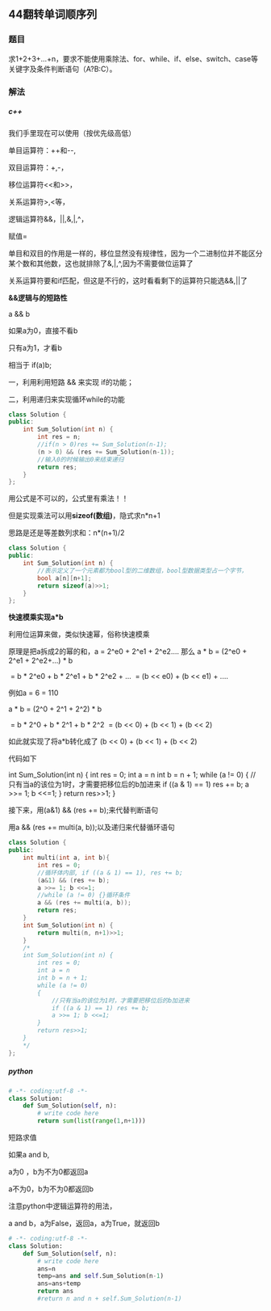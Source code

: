 ## 44翻转单词顺序列

### 题目

求1+2+3+...+n，要求不能使用乘除法、for、while、if、else、switch、case等关键字及条件判断语句（A?B:C）。

### 解法

##### c++

我们手里现在可以使用（按优先级高低）

单目运算符：++和--,

双目运算符：+,-，

移位运算符<<和>>，

关系运算符>,<等，

逻辑运算符&&，||,&,|,^，

赋值=

单目和双目的作用是一样的，移位显然没有规律性，因为一个二进制位并不能区分某个数和其他数，这也就排除了&,|,^,因为不需要做位运算了

关系运算符要和if匹配，但这是不行的，这时看看剩下的运算符只能选&&,||了



**&&逻辑与的短路性**

a && b

如果a为0，直接不看b

只有a为1，才看b

相当于 if(a)b;



一，利用利用短路 && 来实现 if的功能；

二，利用递归来实现循环while的功能

```C++
class Solution {
public:
    int Sum_Solution(int n) {
        int res = n;
        //if(n > 0)res += Sum_Solution(n-1);
        (n > 0) && (res += Sum_Solution(n-1));
        //输入0的时候输出0来结束递归
        return res;
    }
};
```

用公式是不可以的，公式里有乘法！！

但是实现乘法可以用**sizeof(数组)**，隐式求n*n+1

思路是还是等差数列求和：n*(n+1)/2

```C++
class Solution {
public:
    int Sum_Solution(int n) {
        //表示定义了一个元素都为bool型的二维数组，bool型数据类型占一个字节，
        bool a[n][n+1];
        return sizeof(a)>>1;
    }
};
```

**快速模乘实现a*b**

利用位运算来做，类似快速幂，俗称快速模乘

原理是把a拆成2的幂的和，a = 2^e0 + 2^e1 + 2^e2.... 
    那么 a * b = (2^e0 + 2^e1 + 2^e2+...) * b 

​             = b * 2^e0 + b * 2^e1 + b * 2^e2 + ...
​            = (b << e0) + (b << e1) + ....

例如a = 6 = 110

 a * b = (2^0 + 2^1 + 2^2) * b 

​             = b * 2^0 + b * 2^1 + b * 2^2
​            = (b << 0) + (b << 1) + (b << 2) 

如此就实现了将a*b转化成了 (b << 0) + (b << 1) + (b << 2) 

代码如下

int Sum_Solution(int n) {
    int res = 0;
    int a = n
    int b = n + 1;
    while (a != 0) 
    {
    	//只有当a的该位为1时，才需要把移位后的b加进来
        if ((a & 1) == 1) res += b;
        a >>= 1; b <<=1;
    }
    return res>>1;
}

接下来，用(a&1) && (res += b);来代替判断语句

用a && (res += multi(a, b));以及递归来代替循环语句

```C++
class Solution {
public:
    int multi(int a, int b){
        int res = 0;
        //循环体内部, if ((a & 1) == 1), res += b;
        (a&1) && (res += b);
        a >>= 1; b <<=1;
        //while (a != 0) {}循环条件
        a && (res += multi(a, b));
        return res;
    }
    int Sum_Solution(int n) {
        return multi(n, n+1)>>1;
    }
    /*
    int Sum_Solution(int n) {
        int res = 0;
        int a = n
        int b = n + 1;
        while (a != 0) 
        {
        	//只有当a的该位为1时，才需要把移位后的b加进来
            if ((a & 1) == 1) res += b;
            a >>= 1; b <<=1;
        }
        return res>>1;
    }
    */
};
```



##### python



```python
# -*- coding:utf-8 -*-
class Solution:
    def Sum_Solution(self, n):
        # write code here
        return sum(list(range(1,n+1)))
```



短路求值

如果a and b,

a为0 ，b为不为0都返回a

a不为0，b为不为0都返回b

注意python中逻辑运算符的用法，

a and b，a为False，返回a，a为True，就返回b

```python
# -*- coding:utf-8 -*-
class Solution:
    def Sum_Solution(self, n):
        # write code here
        ans=n
        temp=ans and self.Sum_Solution(n-1)
        ans=ans+temp
        return ans
    	#return n and n + self.Sum_Solution(n-1)
```



